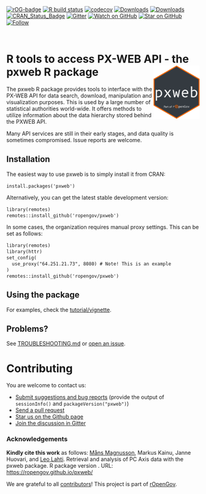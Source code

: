 <!-- badges: start -->

[![rOG-badge](https://ropengov.github.io/rogtemplate/reference/figures/ropengov-badge.svg)](http://ropengov.org/)
[![R build
status](https://github.com/rOpenGov/pxweb/workflows/R-CMD-check/badge.svg)](https://github.com/rOpenGov/pxweb/actions)
[![codecov](https://codecov.io/gh/rOpenGov/pxweb/branch/master/graph/badge.svg?token=zYtxsus27g)](https://codecov.io/gh/rOpenGov/pxweb)
[![Downloads](http://cranlogs.r-pkg.org/badges/grand-total/pxweb)](https://cran.r-project.org/package=pxweb)
[![Downloads](http://cranlogs.r-pkg.org/badges/pxweb)](https://cran.r-project.org/package=pxweb)
[![CRAN\_Status\_Badge](https://www.r-pkg.org/badges/version/pxweb)](https://cran.r-project.org/package=pxweb)
[![Gitter](https://badges.gitter.im/rOpenGov/pxweb.svg)](https://gitter.im/rOpenGov/pxweb?utm_source=badge&utm_medium=badge&utm_campaign=pr-badge)
[![Watch on
GitHub](https://img.shields.io/github/watchers/ropengov/pxweb.svg?style=social)](https://github.com/ropengov/pxweb/watchers)
[![Star on
GitHub](https://img.shields.io/github/stars/ropengov/pxweb.svg?style=social)](https://github.com/ropengov/pxweb/stargazers)
[![Follow](https://img.shields.io/twitter/follow/ropengov.svg?style=social)](https://twitter.com/intent/follow?screen_name=ropengov)
<!-- badges: end -->

<br>

# R tools to access PX-WEB API - the pxweb R package <a href='https://ropengov.github.io/pxweb/'><img src='man/figures/logo.png' align="right" height="139" /></a>

<!-- README.md is generated from README.Rmd. Please edit that file -->

The pxweb R package provides tools to interface with the PX-WEB API for
data search, download, manipulation and visualization purposes. This is
used by a large number of statistical authorities world-wide. It offers
methods to utilize information about the data hierarchy stored behind
the PXWEB API.

Many API services are still in their early stages, and data quality is
sometimes compromised. Issue reports are welcome.

## Installation

The easiest way to use pxweb is to simply install it from CRAN:

    install.packages('pxweb')

Alternatively, you can get the latest stable development version:

    library(remotes)
    remotes::install_github('ropengov/pxweb')

In some cases, the organization requires manual proxy settings. This can
be set as follows:

    library(remotes)
    library(httr)
    set_config(
      use_proxy("64.251.21.73", 8080) # Note! This is an example
    )
    remotes::install_github('ropengov/pxweb')

## Using the package

For examples, check the
[tutorial/vignette](https://ropengov.github.io/pxweb/articles/pxweb.html).

## Problems?

See
[TROUBLESHOOTING.md](https://github.com/rOpenGov/pxweb/blob/master/TROUBLESHOOTING.md)
or [open an issue](https://github.com/ropengov/pxweb/issues).

# Contributing

You are welcome to contact us:

-   [Submit suggestions and bug
    reports](https://github.com/ropengov/pxweb/issues) (provide the
    output of `sessionInfo()` and `packageVersion("pxweb")`)
-   [Send a pull request](https://github.com/ropengov/pxweb)
-   [Star us on the Github page](https://github.com/ropengov/pxweb)
-   [Join the discussion in Gitter](https://gitter.im/rOpenGov/pxweb)

### Acknowledgements

**Kindly cite this work** as follows: [Måns
Magnusson](https://github.com/mansmeg), Markus Kainu, Janne Huovari, and
[Leo Lahti](https://github.com/antagomir). Retrieval and analysis of PC
Axis data with the pxweb package. R package version . URL:
<https://ropengov.github.io/pxweb/>

We are grateful to all
[contributors](https://github.com/rOpenGov/pxweb/graphs/contributors)!
This project is part of [rOpenGov](http://ropengov.github.io).
